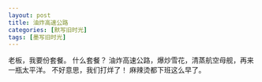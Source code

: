 ```yaml
---
layout: post
title: 油炸高速公路
categories: [默写旧时光]
tags: [墨写旧时光]
---
```


老板，我要份套餐。
什么套餐？
油炸高速公路，爆炒雪花，清蒸航空母舰，再来一瓶太平洋。
不好意思，我们打烊了！
麻辣烫都下班这么早了。
